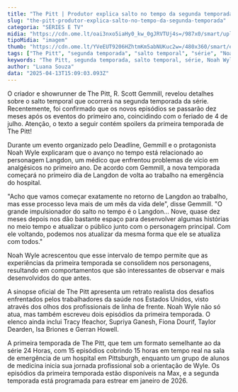 ```yaml
---
title: "The Pitt | Produtor explica salto no tempo da segunda temporada"
slug: "the-pitt-produtor-explica-salto-no-tempo-da-segunda-temporada"
categoria: "SÉRIES E TV"
midia: "https://cdn.ome.lt/oai3nxo5iaHy0_kw_0gJRVTUj4s=/987x0/smart/uploads/conteudo/fotos/thepittvariante_VWeNirc.jpg"
tipoMidia: "imagem"
thumb: "https://cdn.ome.lt/YVeEUT9206HZhtmKm5abNUKuc2w=/480x360/smart/extras/conteudos/thepittvariante_XUCv58b.jpg"
tags: ["The Pitt", "segunda temporada", "salto temporal", "série", "Noah Wyle", "R. Scott Gemmill", "showrunner"]
keywords: "The Pitt, segunda temporada, salto temporal, série, Noah Wyle, R. Scott Gemmill, showrunner"
author: "Luana Souza"
data: "2025-04-13T15:09:03.093Z"
---
```


O criador e showrunner de The Pitt, R. Scott Gemmill, revelou detalhes sobre o salto temporal que ocorrerá na segunda temporada da série. Recentemente, foi confirmado que os novos episódios se passarão dez meses após os eventos do primeiro ano, coincidindo com o feriado de 4 de julho. Atenção, o texto a seguir contém spoilers da primeira temporada de The Pitt!

Durante um evento organizado pelo Deadline, Gemmill e o protagonista Noah Wyle explicaram que o avanço no tempo está relacionado ao personagem Langdon, um médico que enfrentou problemas de vício em analgésicos no primeiro ano. De acordo com Gemmill, a nova temporada começará no primeiro dia de Langdon de volta ao trabalho na emergência do hospital.

"Acho que vamos começar exatamente no retorno de Langdon ao trabalho, mas esse processo leva mais de um mês da vida dele", disse Gemmill. "O grande impulsionador do salto no tempo é o Langdon... Nove, quase dez meses depois nos dão bastante espaço para desenvolver algumas histórias no meio tempo e atualizar o público junto com o personagem principal. Com ele voltando, podemos nos atualizar da mesma forma que ele se atualiza com todos."

Noah Wyle acrescentou que esse intervalo de tempo permite que as experiências da primeira temporada se consolidem nos personagens, resultando em comportamentos que são interessantes de observar e mais desenvolvidos do que antes.

A sinopse oficial de The Pitt apresenta um retrato realista dos desafios enfrentados pelos trabalhadores da saúde nos Estados Unidos, visto através dos olhos dos profissionais de linha de frente. Noah Wyle não só atua, mas também escreveu dois episódios da primeira temporada. O elenco ainda inclui Tracy Ifeachor, Supriya Ganesh, Fiona Dourif, Taylor Dearden, Isa Briones e Gerran Howell.

A primeira temporada de The Pitt, que tem um formato semelhante ao da série 24 Horas, com 15 episódios cobrindo 15 horas em tempo real na sala de emergência de um hospital em Pittsburgh, enquanto um grupo de alunos de medicina inicia sua jornada profissional sob a orientação de Wyle. Os episódios da primeira temporada estão disponíveis na Max, e a segunda temporada está programada para estrear em janeiro de 2026.